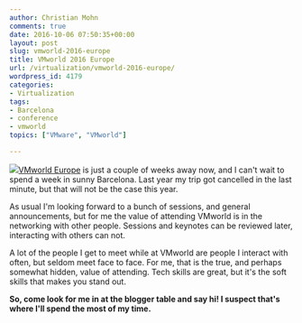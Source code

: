 ```yaml
---
author: Christian Mohn
comments: true
date: 2016-10-06 07:50:35+00:00
layout: post
slug: vmworld-2016-europe
title: VMworld 2016 Europe
url: /virtualization/vmworld-2016-europe/
wordpress_id: 4179
categories:
- Virtualization
tags:
- Barcelona
- conference
- vmworld
topics: ["VMware", "VMworld"]

---
```


![](/img/61-GpznI.jpg)[VMworld Europe](http://vmworld.com) is just a couple of weeks away now, and I can't wait to spend a week in sunny Barcelona. Last year my trip got cancelled in the last minute, but that will not be the case this year.

As usual I'm looking forward to a bunch of sessions, and general announcements, but for me the value of attending VMworld is in the networking with other people. Sessions and keynotes can be reviewed later, interacting with others can not.

<!--more-->

A lot of the people I get to meet while at VMworld are people I interact with often, but seldom meet face to face. For me, that is the true, and perhaps somewhat hidden, value of attending. Tech skills are great, but it's the soft skills that makes you stand out.

**So, come look for me in at the blogger table and say hi! I suspect that's where I'll spend the most of my time.**
